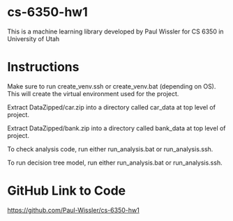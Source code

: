 # cs-6350-hw1
This is a machine learning library developed by Paul Wissler for CS 6350 in University of Utah

# Instructions
Make sure to run create_venv.ssh or create_venv.bat (depending on OS). This will create the virtual environment used for the project.

Extract DataZipped/car.zip into a directory called car_data at top level of project.

Extract DataZipped/bank.zip into a directory called bank_data at top level of project.

To check analysis code, run either run_analysis.bat or run_analysis.ssh.

To run decision tree model, run either run_analysis.bat or run_analysis.ssh.

# GitHub Link to Code
https://github.com/Paul-Wissler/cs-6350-hw1